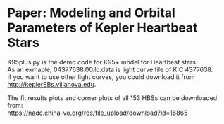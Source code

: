 # Paper: Modeling and Orbital Parameters of Kepler Heartbeat Stars
K95plus.py is the demo code for K95+ model for Heartbeat stars.   
As an exmaple, 04377638.00.lc.data is light curve file of KIC 4377638.   
If you want to use other light curves, you could download it from http://keplerEBs.villanova.edu. 

The fit results plots and corner plots of all 153 HBSs can be downloaded from:  
https://nadc.china-vo.org/res/file_upload/download?id=16865
